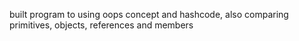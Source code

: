 built program to using oops concept and hashcode, also comparing primitives, objects, references and members
